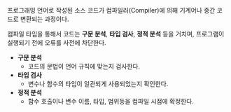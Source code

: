 프로그래밍 언어로 작성된 소스 코드가 컴파일러(Compiler)에 의해 기계어나 중간 코드로 변환되는 과정이다.

컴파일 타임을 통해서 코드는 **구문 분석**, **타입 검사**, **정적 분석** 등을 거치며, 프로그램이 실행되기 전에 오류를 사전에 차단한다.

- **구문 분석**
	- 코드의 문법이 언어 규칙에 맞는지 검사한다.
- **타입 검사**
	- 변수나 함수의 타입이 일관되게 사용되었는지 확인한다.
- **정적 분석**
	- 함수 호출이나 변수 이름, 타입, 범위등을 컴파일 시점에 확정한다.